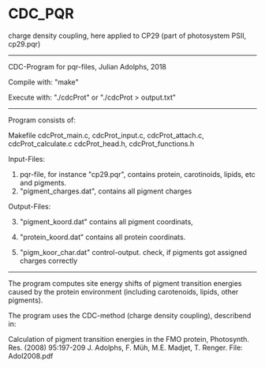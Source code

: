 # CDC_PQR
charge density coupling, here applied to CP29 (part of photosystem PSII, cp29.pqr)

 --------------------------------------------------------------------------------------------------
 
 CDC-Program for pqr-files, Julian Adolphs, 2018

  Compile with:  "make" 

  Execute with:  "./cdcProt"  or  "./cdcProt > output.txt"

  --------------------------------------------------------------------------------------------------

  Program consists of: 

  Makefile 
  cdcProt_main.c, cdcProt_input.c, cdcProt_attach.c, cdcProt_calculate.c
  cdcProt_head.h, cdcProt_functions.h 


  Input-Files: 

  1) pqr-file, for instance "cp29.pqr", contains protein, carotinoids, lipids, etc and pigments. 
  2) "pigment_charges.dat", contains all pigment charges 

  Output-Files:

  3) "pigment_koord.dat" contains all pigment coordinats,   
  4) "protein_koord.dat" contains all protein coordinats. 

  5) "pigm_koor_char.dat" control-output. 
      check, if pigments got assigned charges correctly 

  -------------------------------------------------------------------------------------------------

  The program computes site energy shifts of pigment transition energies   
  caused by the protein environment (including carotenoids, lipids, other pigments). 

  The program uses the CDC-method (charge density coupling), describend in:
 
  Calculation of pigment transition energies in the FMO protein, Photosynth. Res. (2008) 95:197-209
  J. Adolphs, F. Müh, M.E. Madjet, T. Renger. 
  File: Adol2008.pdf 
  
